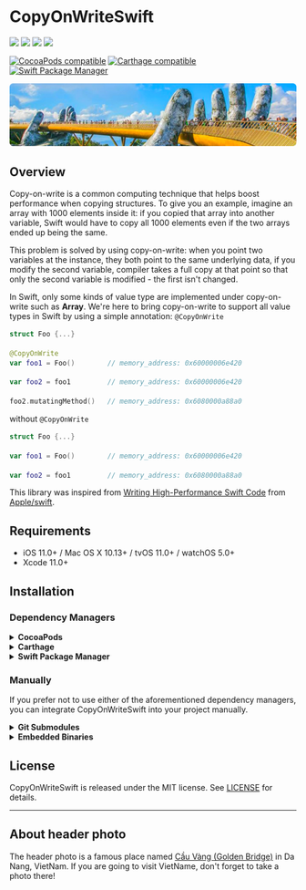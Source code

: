 # CopyOnWriteSwift

![](https://img.shields.io/badge/iOS-11.0%2B-lightgrey) ![](https://img.shields.io/badge/macOS-10.13%2B-lightgrey)
![](https://img.shields.io/badge/watchOS-5.0%2B-lightgrey)
![](https://img.shields.io/badge/tvOS-11.0%2B-lightgrey)

[![CocoaPods compatible](https://img.shields.io/cocoapods/v/CopyOnWriteSwift.svg)](https://cocoapods.org/pods/CopyOnWriteSwift)
[![Carthage compatible](https://img.shields.io/badge/Carthage-compatible-4BC51D.svg?style=flat)](https://github.com/Carthage/Carthage)
[![Swift Package Manager](https://img.shields.io/badge/Swift%20Package%20Manager-compatible-brightgreen.svg)](https://github.com/apple/swift-package-manager)


![](header.png)

## Overview

Copy-on-write is a common computing technique that helps boost performance when copying structures. To give you an example, imagine an array with 1000 elements inside it: if you copied that array into another variable, Swift would have to copy all 1000 elements even if the two arrays ended up being the same.  

This problem is solved by using copy-on-write: when you point two variables at the instance, they both point to the same underlying data, if you modify the second variable, compiler takes a full copy at that point so that only the second variable is modified - the first isn't changed.

In Swift, only some kinds of value type are implemented under copy-on-write such as **Array**. We're here to bring copy-on-write to support all value types in Swift by using a simple annotation: `@CopyOnWrite`

```swift
struct Foo {...}

@CopyOnWrite
var foo1 = Foo()        // memory_address: 0x60000006e420

var foo2 = foo1         // memory_address: 0x60000006e420

foo2.mutatingMethod()   // memory_address: 0x6080000a88a0

```

without `@CopyOnWrite`
```swift
struct Foo {...}

var foo1 = Foo()        // memory_address: 0x60000006e420

var foo2 = foo1         // memory_address: 0x6080000a88a0

```

This library was inspired from [Writing High-Performance Swift Code](https://github.com/apple/swift/blob/master/docs/OptimizationTips.rst#advice-use-copy-on-write-semantics-for-large-values) from [Apple/swift](https://github.com/apple/swift).

## Requirements

- iOS 11.0+ / Mac OS X 10.13+ / tvOS 11.0+ / watchOS 5.0+
- Xcode 11.0+

## Installation

### Dependency Managers
<details>
  <summary><strong>CocoaPods</strong></summary>

[CocoaPods](http://cocoapods.org) is a dependency manager for Cocoa projects. You can install it with the following command:

```bash
$ gem install cocoapods
```

To integrate CopyOnWriteSwift into your Xcode project using CocoaPods, specify it in your `Podfile`:

```ruby
source 'https://github.com/CocoaPods/Specs.git'
platform :ios, '11.0'
use_frameworks!

pod 'CopyOnWriteSwift', '~> 1.0.0'
```

Then, run the following command:

```bash
$ pod install
```

</details>

<details>
  <summary><strong>Carthage</strong></summary>

[Carthage](https://github.com/Carthage/Carthage) is a decentralized dependency manager that automates the process of adding frameworks to your Cocoa application.

You can install Carthage with [Homebrew](http://brew.sh/) using the following command:

```bash
$ brew update
$ brew install carthage
```

To integrate CopyOnWriteSwift into your Xcode project using Carthage, specify it in your `Cartfile`:

```ogdl
github "Duyquang91/CopyOnWriteSwift" ~> 1.0.0
```

</details>

<details>
  <summary><strong>Swift Package Manager</strong></summary>

To use CopyOnWriteSwift as a [Swift Package Manager](https://swift.org/package-manager/) package just add the following in your Package.swift file.

``` swift
// swift-tools-version:4.2

import PackageDescription

let package = Package(
    name: "HelloCopyOnWriteSwift",
    dependencies: [
        .package(url: "https://github.com/duyquang91/CopyOnWriteSwift.git", .upToNextMajor(from: "1.0.0"))
    ],
    targets: [
        .target(name: "HelloCopyOnWriteSwift", dependencies: ["CopyOnWriteSwift"])
    ]
)
```
</details>

### Manually

If you prefer not to use either of the aforementioned dependency managers, you can integrate CopyOnWriteSwift into your project manually.

<details>
  <summary><strong>Git Submodules</strong></summary><p>

- Open up Terminal, `cd` into your top-level project directory, and run the following command "if" your project is not initialized as a git repository:

```bash
$ git init
```

- Add CopyOnWriteSwift as a git [submodule](http://git-scm.com/docs/git-submodule) by running the following command:

```bash
$ git submodule add https://github.com/duyquang91/CopyOnWriteSwift.git
$ git submodule update --init --recursive
```

- Open the new `CopyOnWriteSwift` folder, and drag the `CopyOnWriteSwift.xcodeproj` into the Project Navigator of your application's Xcode project.

    > It should appear nested underneath your application's blue project icon. Whether it is above or below all the other Xcode groups does not matter.

- Select the `CopyOnWriteSwift.xcodeproj` in the Project Navigator and verify the deployment target matches that of your application target.
- Next, select your application project in the Project Navigator (blue project icon) to navigate to the target configuration window and select the application target under the "Targets" heading in the sidebar.
- In the tab bar at the top of that window, open the "General" panel.
- Click on the `+` button under the "Embedded Binaries" section.
- You will see two different `CopyOnWriteSwift.xcodeproj` folders each with two different versions of the `CopyOnWriteSwift.framework` nested inside a `Products` folder.

    > It does not matter which `Products` folder you choose from.

- Select the `CopyOnWriteSwift.framework`.

- And that's it!

> The `CopyOnWriteSwift.framework` is automagically added as a target dependency, linked framework and embedded framework in a copy files build phase which is all you need to build on the simulator and a device.

</p></details>

<details>
  <summary><strong>Embedded Binaries</strong></summary><p>

- Download the latest release from https://github.com/duyquang91/CopyOnWriteSwift/releases
- Next, select your application project in the Project Navigator (blue project icon) to navigate to the target configuration window and select the application target under the "Targets" heading in the sidebar.
- In the tab bar at the top of that window, open the "General" panel.
- Click on the `+` button under the "Embedded Binaries" section.
- Add the downloaded `CopyOnWriteSwift.framework`.
- And that's it!

</p></details>

## License

CopyOnWriteSwift is released under the MIT license. See [LICENSE](https://github.com/duyquang91/CopyOnWriteSwift/blob/master/LICENSE) for details.

---

## About header photo

The header photo is a famous place named [Cầu Vàng (Golden Bridge)](https://en.wikipedia.org/wiki/Golden_Bridge_(Vietnam))
 in Da Nang, VietNam. If you are going to visit VietName, don't forget to take a photo there!

